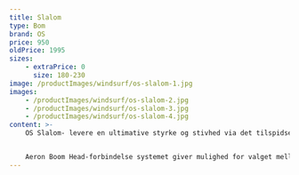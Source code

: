 ```yaml
---
title: Slalom
type: Bom
brand: OS
price: 950
oldPrice: 1995
sizes:
    - extraPrice: 0
      size: 180-230
image: /productImages/windsurf/os-slalom-1.jpg
images:
    - /productImages/windsurf/os-slalom-2.jpg
    - /productImages/windsurf/os-slalom-3.jpg
    - /productImages/windsurf/os-slalom-4.jpg
content: >-
    OS Slalom- levere en ultimative styrke og stivhed via det tilspidsede bom legeme og den smedede hale sektion.


    Aeron Boom Head-forbindelse systemet giver mulighed for valget mellem alsidighed med det unikke RDM-adapter system eller kompromisløs med kombinationen Full RDM T Cup + Cast Alloy Lever.
---
```

